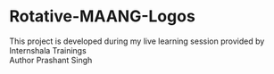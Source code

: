 # Rotative-MAANG-Logos
This project is developed during my live learning session provided by Internshala Trainings <br>Author Prashant Singh
